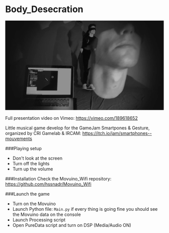 # Body_Desecration

![alt tag](https://raw.githubusercontent.com/hssnadr/Body_Desecration/master/BodyDeseration.png)

Full presentation video on Vimeo: https://vimeo.com/189618652

Little musical game develop for the GameJam Smartpones & Gesture, organized by CRI Gamelab & IRCAM: https://itch.io/jam/smartphones--mouvements  

###Playing setup  
* Don't look at the screen  
* Turn off the lights  
* Turn up the volume  
  
###Installation
Check the Movuino_Wifi repository: https://github.com/hssnadr/Movuino_Wifi  

###Launch the game
* Turn on the Movuino
* Launch Python file: `Main.py` if every thing is going fine you should see the Movuino data on the console
* Launch Processing script
* Open PureData script and turn on DSP (Media/Audio ON)

